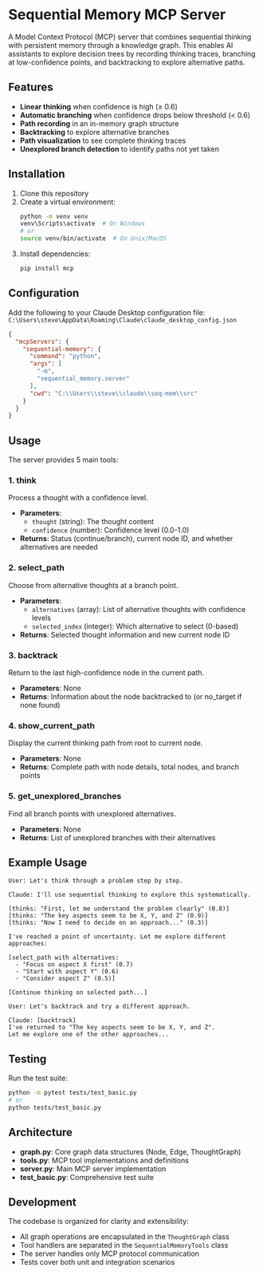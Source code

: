 # Sequential Memory MCP Server

A Model Context Protocol (MCP) server that combines sequential thinking with persistent memory through a knowledge graph. This enables AI assistants to explore decision trees by recording thinking traces, branching at low-confidence points, and backtracking to explore alternative paths.

## Features

- **Linear thinking** when confidence is high (≥ 0.6)
- **Automatic branching** when confidence drops below threshold (< 0.6)
- **Path recording** in an in-memory graph structure
- **Backtracking** to explore alternative branches
- **Path visualization** to see complete thinking traces
- **Unexplored branch detection** to identify paths not yet taken

## Installation

1. Clone this repository
2. Create a virtual environment:
   ```bash
   python -m venv venv
   venv\Scripts\activate  # On Windows
   # or
   source venv/bin/activate  # On Unix/MacOS
   ```
3. Install dependencies:
   ```bash
   pip install mcp
   ```

## Configuration

Add the following to your Claude Desktop configuration file:
`C:\Users\steve\AppData\Roaming\Claude\claude_desktop_config.json`

```json
{
  "mcpServers": {
    "sequential-memory": {
      "command": "python",
      "args": [
        "-m",
        "sequential_memory.server"
      ],
      "cwd": "C:\\Users\\steve\\claude\\seq-mem\\src"
    }
  }
}
```

## Usage

The server provides 5 main tools:

### 1. think
Process a thought with a confidence level.
- **Parameters**: 
  - `thought` (string): The thought content
  - `confidence` (number): Confidence level (0.0-1.0)
- **Returns**: Status (continue/branch), current node ID, and whether alternatives are needed

### 2. select_path
Choose from alternative thoughts at a branch point.
- **Parameters**:
  - `alternatives` (array): List of alternative thoughts with confidence levels
  - `selected_index` (integer): Which alternative to select (0-based)
- **Returns**: Selected thought information and new current node ID

### 3. backtrack
Return to the last high-confidence node in the current path.
- **Parameters**: None
- **Returns**: Information about the node backtracked to (or no_target if none found)

### 4. show_current_path
Display the current thinking path from root to current node.
- **Parameters**: None
- **Returns**: Complete path with node details, total nodes, and branch points

### 5. get_unexplored_branches
Find all branch points with unexplored alternatives.
- **Parameters**: None
- **Returns**: List of unexplored branches with their alternatives

## Example Usage

```
User: Let's think through a problem step by step.

Claude: I'll use sequential thinking to explore this systematically.

[thinks: "First, let me understand the problem clearly" (0.8)]
[thinks: "The key aspects seem to be X, Y, and Z" (0.9)]
[thinks: "Now I need to decide on an approach..." (0.3)]

I've reached a point of uncertainty. Let me explore different approaches:

[select_path with alternatives:
  - "Focus on aspect X first" (0.7)
  - "Start with aspect Y" (0.6)
  - "Consider aspect Z" (0.5)]

[Continue thinking on selected path...]

User: Let's backtrack and try a different approach.

Claude: [backtrack]
I've returned to "The key aspects seem to be X, Y, and Z". 
Let me explore one of the other approaches...
```

## Testing

Run the test suite:
```bash
python -m pytest tests/test_basic.py
# or
python tests/test_basic.py
```

## Architecture

- **graph.py**: Core graph data structures (Node, Edge, ThoughtGraph)
- **tools.py**: MCP tool implementations and definitions
- **server.py**: Main MCP server implementation
- **test_basic.py**: Comprehensive test suite

## Development

The codebase is organized for clarity and extensibility:
- All graph operations are encapsulated in the `ThoughtGraph` class
- Tool handlers are separated in the `SequentialMemoryTools` class
- The server handles only MCP protocol communication
- Tests cover both unit and integration scenarios
